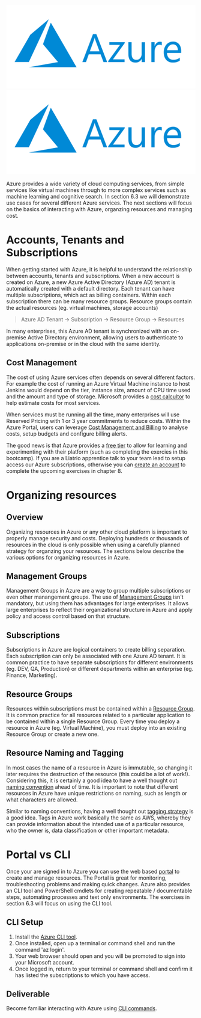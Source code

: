 ![Azure](img3/azure-logo.png ':size=400px :class=light-mode-img-center')
![Azure](img3/azure-logo.png ':size=400px :class=dark-mode-img-center')

Azure provides a wide variety of cloud computing services, from simple services like virtual machines through to more complex services such as machine learning and cognitive search. In section 6.3 we will demonstrate use cases for several different Azure services. The next sections will focus on the basics of interacting with Azure, organzing resources and managing cost.

# Accounts, Tenants and Subscriptions

When getting started with Azure, it is helpful to understand the relationship between accounts, tenants and subscriptions. When a new account is created on Azure, a new Azure Active Directory (Azure AD) tenant is automatically created with a default directory. Each tenant can have multiple subscriptions, which act as billing containers. Within each subscription there can be many resource groups. Resource groups contain the actual resources (eg. virtual machines, storage accounts)

> Azure AD Tenant -> Subscription -> Resource Group -> Resources

In many enterprises, this Azure AD tenant is synchronized with an on-premise Active Directory environment, allowing users to authenticate to applications on-premise or in the cloud with the same identity.

## Cost Management

The cost of using Azure services often depends on several different factors. For example the cost of running an Azure Virtual Machine instance to host Jenkins would depend on the tier, instance size, amount of CPU time used and the amount and type of storage. Microsoft provides a [cost calcultor](https://azure.microsoft.com/en-us/pricing/calculator/) to help estimate costs for most services. 

When services must be running all the time, many enterprises will use Reserved Pricing with 1 or 3 year commitments to reduce costs. Within the Azure Portal, users can leverage [Cost Management and Billing](https://docs.microsoft.com/en-us/azure/cost-management-billing/cost-management-billing-overview) to analyse costs, setup budgets and configure billing alerts.

The good news is that Azure provides a [free tier](https://azure.microsoft.com/en-ca/free/free-account-faq/) to allow for learning and experimenting with their platform (such as completing the exercies in this bootcamp). If you are a Liatrio apprentice talk to your team lead to setup access our Azure subscriptions, otherwise you can [create an account](https://azure.microsoft.com/en-ca/free/) to complete the upcoming exercises in chapter 8.

# Organizing resources

## Overview

Organizing resources in Azure or any other cloud platform is important to properly manage security and costs. Deploying hundreds or thousands of resources in the cloud is only possible when using a carefully planned strategy for organzing your resources. The sections below describe the various options for organizing resources in Azure.

## Management Groups

Management Groups in Azure are a way to group multiple subscriptions or even other manangement groups. The use of [Management Groups](https://docs.microsoft.com/en-us/azure/cloud-adoption-framework/ready/enterprise-scale/management-group-and-subscription-organization) isn't mandatory, but using them has advantages for large enterprises. It allows large enterprises to reflect their organizational structure in Azure and apply policy and access control based on that structure.

## Subscriptions

Subscriptions in Azure are logical containers to create billing separation. Each subscription can only be associated with one Azure AD tenant. It is common practice to have separate subscriptions for different environments (eg. DEV, QA, Production) or different departments within an enterprise (eg. Finance, Marketing).

## Resource Groups

Resources within subscriptions must be contained within a [Resource Group](https://docs.microsoft.com/en-us/azure/azure-resource-manager/management/manage-resource-groups-portal). It is common practice for all resources related to a particular application to be contained within a single Resource Group. Every time you deploy a resource in Azure (eg. Virtual Machine), you must deploy into an existing Resource Group or create a new one.

## Resource Naming and Tagging

In most cases the name of a resource in Azure is immutable, so changing it later requires the destruction of the resource (this could be a lot of work!). Considering this, it is certainly a good idea to have a well thought out [naming convention](https://docs.microsoft.com/en-us/azure/cloud-adoption-framework/ready/azure-best-practices/resource-naming) ahead of time. It is important to note that different resources in Azure have unique restrictions on naming, such as length or what characters are allowed.

Similar to naming conventions, having a well thought out [tagging strategy](https://docs.microsoft.com/en-us/azure/cloud-adoption-framework/ready/azure-best-practices/resource-tagging) is a good idea. Tags in Azure work basically the same as AWS, whereby they can provide information about the intended use of a particular resource, who the owner is, data classification or other important metadata.

# Portal vs CLI

Once your are signed in to Azure you can use the web based [portal](https://portal.azure.com/) to create and manage resources. The Portal is great for monitoring, troubleshooting problems and making quick changes. Azure also provides an CLI tool and PowerShell cmdlets for creating repeatable / documentable steps, automating processes and text only environments. The exercises in section 6.3 will focus on using the CLI tool.

## CLI Setup

1. Install the [Azure CLI tool](https://docs.microsoft.com/en-us/cli/azure/install-azure-cli).
2. Once installed, open up a terminal or command shell and run the command 'az login'.
3. Your web browser should open and you will be promoted to sign into your Microsoft account.
4. Once logged in, return to your terminal or command shell and confirm it has listed the subscriptions to which you have access.

## Deliverable

Become familiar interacting with Azure using [CLI commands](https://aka.ms/cli_ref).
